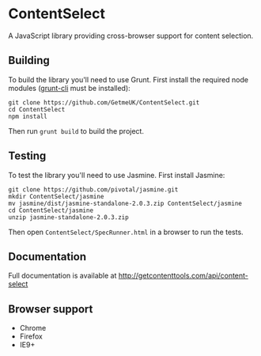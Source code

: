 # ContentSelect
A JavaScript library providing cross-browser support for content selection.

## Building
To build the library you'll need to use Grunt. First install the required node modules ([grunt-cli](http://gruntjs.com/getting-started) must be installed):
```
git clone https://github.com/GetmeUK/ContentSelect.git
cd ContentSelect
npm install
```

Then run `grunt build` to build the project.

## Testing
To test the library you'll need to use Jasmine. First install Jasmine:
```
git clone https://github.com/pivotal/jasmine.git
mkdir ContentSelect/jasmine
mv jasmine/dist/jasmine-standalone-2.0.3.zip ContentSelect/jasmine
cd ContentSelect/jasmine
unzip jasmine-standalone-2.0.3.zip
```

Then open `ContentSelect/SpecRunner.html` in a browser to run the tests.

## Documentation
Full documentation is available at http://getcontenttools.com/api/content-select

## Browser support
- Chrome
- Firefox
- IE9+
